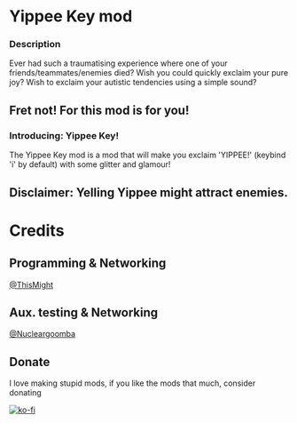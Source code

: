 # Yippee Key mod

### Description
Ever had such a traumatising experience where one of your friends/teammates/enemies died?
Wish you could quickly exclaim your pure joy?
Wish to exclaim your autistic tendencies using a simple sound?

## Fret not! For this mod is for you!
### Introducing: Yippee Key!
The Yippee Key mod is a mod that will make you exclaim 'YIPPEE!' (keybind 'i' by default) with some glitter and glamour!

## Disclaimer: Yelling Yippee might attract enemies.

# Credits
## Programming & Networking

[@ThisMight](https://github.com/ThisMight)

## Aux. testing & Networking
[@Nucleargoomba](https://github.com/orgs/QuadMesh/people/Nucleargoomba)

## Donate
I love making stupid mods, if you like the mods that much, consider donating

[![ko-fi](https://ko-fi.com/img/githubbutton_sm.svg)](https://ko-fi.com/U7U2D33EU)